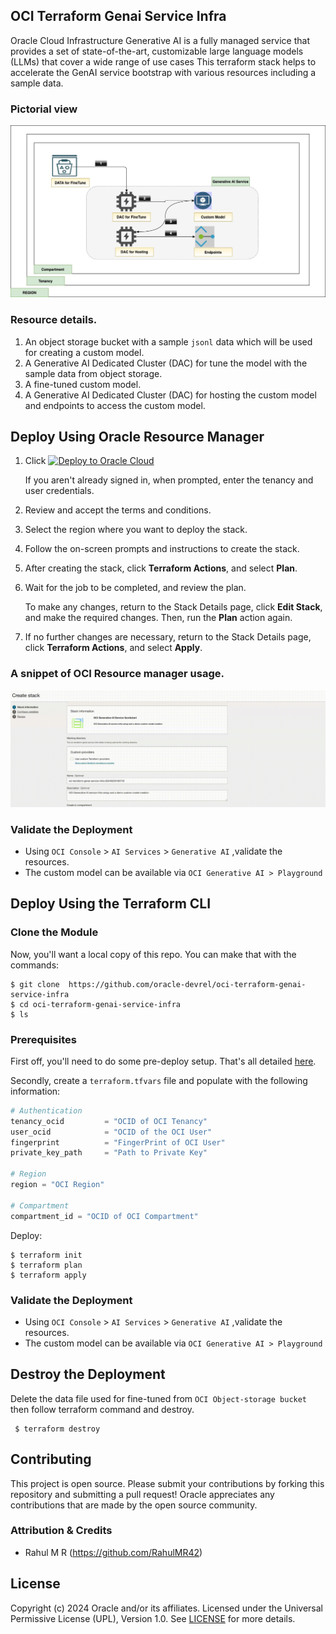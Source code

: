 ## OCI Terraform Genai Service Infra
Oracle Cloud Infrastructure Generative AI is a fully managed service that provides a set of state-of-the-art, customizable large language models (LLMs) that cover a wide range of use cases
This terraform stack helps to accelerate the GenAI service bootstrap with various resources including a sample data.

### Pictorial view 

![picutre](images/genai_service_infra.jpg)

### Resource details.

1. An object storage bucket with a sample `jsonl` data which will be used for creating a custom model.
1. A Generative AI Dedicated Cluster (DAC) for tune the model with the sample data from object storage.
1. A fine-tuned custom model.
1. A Generative AI Dedicated Cluster (DAC) for hosting the custom model and endpoints to access the custom model.

## Deploy Using Oracle Resource Manager

1. Click [![Deploy to Oracle Cloud](https://oci-resourcemanager-plugin.plugins.oci.oraclecloud.com/latest/deploy-to-oracle-cloud.svg)](https://cloud.oracle.com/resourcemanager/stacks/create?region=home&zipUrl=https://github.com/oracle-devrel/oci-terraform-genai-service-infra/releases/latest/download/oci-terraform-genai-service-infra-stack-latest.zip)

   If you aren't already signed in, when prompted, enter the tenancy and user credentials.

2. Review and accept the terms and conditions.

3. Select the region where you want to deploy the stack.

4. Follow the on-screen prompts and instructions to create the stack.

5. After creating the stack, click **Terraform Actions**, and select **Plan**.

6. Wait for the job to be completed, and review the plan.

   To make any changes, return to the Stack Details page, click **Edit Stack**, and make the required changes. Then, run the **Plan** action again.

7. If no further changes are necessary, return to the Stack Details page, click **Terraform Actions**, and select **Apply**.

### A snippet of OCI Resource manager usage.

![ocirms](images/use.gif)

### Validate the Deployment

- Using `OCI Console` > `AI Services` > `Generative AI` ,validate the resources.
- The custom model can be available via `OCI Generative AI > Playground`

## Deploy Using the Terraform CLI

### Clone the Module

Now, you'll want a local copy of this repo. You can make that with the commands:

```shell
$ git clone  https://github.com/oracle-devrel/oci-terraform-genai-service-infra
$ cd oci-terraform-genai-service-infra
$ ls
```
### Prerequisites
First off, you'll need to do some pre-deploy setup.  That's all detailed [here](https://github.com/cloud-partners/oci-prerequisites).

Secondly, create a `terraform.tfvars` file and populate with the following information:
```terraform
# Authentication
tenancy_ocid         = "OCID of OCI Tenancy"
user_ocid            = "OCID of the OCI User"
fingerprint          = "FingerPrint of OCI User"
private_key_path     = "Path to Private Key"

# Region
region = "OCI Region"

# Compartment
compartment_id = "OCID of OCI Compartment"
```


Deploy:
```shell
$ terraform init
$ terraform plan
$ terraform apply
```
### Validate the Deployment

- Using `OCI Console` > `AI Services` > `Generative AI` ,validate the resources.
- The custom model can be available via `OCI Generative AI > Playground`


## Destroy the Deployment
Delete the data file used for fine-tuned from  `OCI Object-storage bucket` then follow terraform command and destroy.

```shell
 $ terraform destroy
```
   
## Contributing
This project is open source.  Please submit your contributions by forking this repository and submitting a pull request!  Oracle appreciates any contributions that are made by the open source community.

### Attribution & Credits
- Rahul M R (https://github.com/RahulMR42)

## License
Copyright (c) 2024 Oracle and/or its affiliates.
Licensed under the Universal Permissive License (UPL), Version 1.0.
See [LICENSE](LICENSE) for more details.
